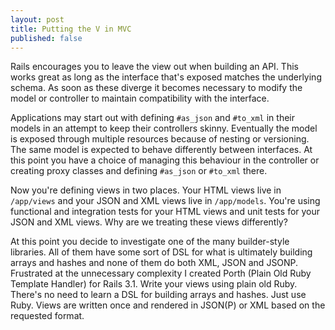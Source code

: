 ```yaml
---
layout: post
title: Putting the V in MVC
published: false
---
```


Rails encourages you to leave the view out when building an API. This works great as long as the interface that's exposed matches the underlying schema. As soon as these diverge it becomes necessary to modify the model or controller to maintain compatibility with the interface. 

Applications may start out with defining `#as_json` and `#to_xml` in their models in an attempt to keep their controllers skinny. Eventually the model is exposed through multiple resources because of nesting or versioning. The same model is expected to behave differently between interfaces. At this point you have a choice of managing this behaviour in the controller or creating proxy classes and defining `#as_json` or `#to_xml` there. 

Now you're defining views in two places. Your HTML views live in `/app/views` and your JSON and XML views live in `/app/models`. You're using functional and integration tests for your HTML views and unit tests for your JSON and XML views. Why are we treating these views differently?

At this point you decide to investigate one of the many builder-style libraries. All of them have some sort of DSL for what is ultimately building arrays and hashes and none of them do both XML, JSON and JSONP. Frustrated at the unnecessary complexity I created Porth (Plain Old Ruby Template Handler) for Rails 3.1. Write your views using plain old Ruby. There's no need to learn a DSL for building arrays and hashes. Just use Ruby. Views are written once and rendered in JSON(P) or XML based on the requested format.
